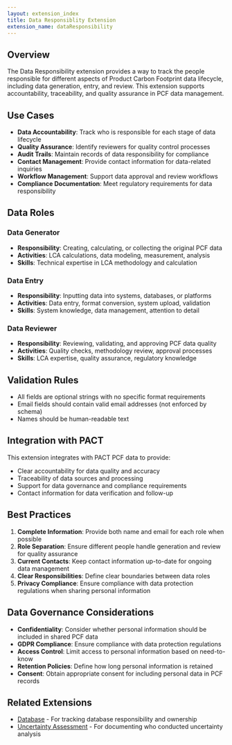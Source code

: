 ```yaml
---
layout: extension_index
title: Data Responsiblity Extension
extension_name: dataResponsibility
---
```


## Overview

The Data Responsibility extension provides a way to track the people responsible for different aspects of Product Carbon Footprint data lifecycle, including data generation, entry, and review. This extension supports accountability, traceability, and quality assurance in PCF data management.

## Use Cases

- **Data Accountability**: Track who is responsible for each stage of data lifecycle
- **Quality Assurance**: Identify reviewers for quality control processes
- **Audit Trails**: Maintain records of data responsibility for compliance
- **Contact Management**: Provide contact information for data-related inquiries
- **Workflow Management**: Support data approval and review workflows
- **Compliance Documentation**: Meet regulatory requirements for data responsibility

## Data Roles

### Data Generator
- **Responsibility**: Creating, calculating, or collecting the original PCF data
- **Activities**: LCA calculations, data modeling, measurement, analysis
- **Skills**: Technical expertise in LCA methodology and calculation

### Data Entry
- **Responsibility**: Inputting data into systems, databases, or platforms
- **Activities**: Data entry, format conversion, system upload, validation
- **Skills**: System knowledge, data management, attention to detail

### Data Reviewer
- **Responsibility**: Reviewing, validating, and approving PCF data quality
- **Activities**: Quality checks, methodology review, approval processes
- **Skills**: LCA expertise, quality assurance, regulatory knowledge

## Validation Rules

- All fields are optional strings with no specific format requirements
- Email fields should contain valid email addresses (not enforced by schema)
- Names should be human-readable text

## Integration with PACT

This extension integrates with PACT PCF data to provide:
- Clear accountability for data quality and accuracy
- Traceability of data sources and processing
- Support for data governance and compliance requirements
- Contact information for data verification and follow-up

## Best Practices

1. **Complete Information**: Provide both name and email for each role when possible
2. **Role Separation**: Ensure different people handle generation and review for quality assurance
3. **Current Contacts**: Keep contact information up-to-date for ongoing data management
4. **Clear Responsibilities**: Define clear boundaries between data roles
5. **Privacy Compliance**: Ensure compliance with data protection regulations when sharing personal information

## Data Governance Considerations

- **Confidentiality**: Consider whether personal information should be included in shared PCF data
- **GDPR Compliance**: Ensure compliance with data protection regulations
- **Access Control**: Limit access to personal information based on need-to-know
- **Retention Policies**: Define how long personal information is retained
- **Consent**: Obtain appropriate consent for including personal data in PCF records

## Related Extensions

- [Database](../../database/index) - For tracking database responsibility and ownership
- [Uncertainty Assessment](../../uncertaintyAssessment/index) - For documenting who conducted uncertainty analysis
